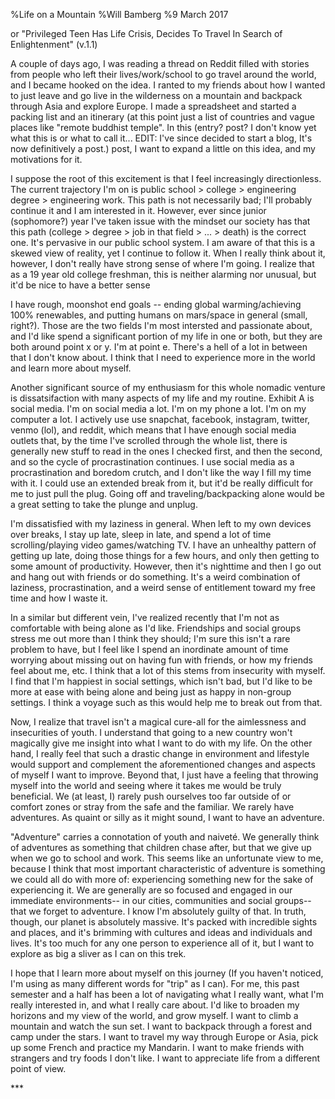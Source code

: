 %Life on a Mountain
%Will Bamberg
%9 March 2017

or "Privileged Teen Has Life Crisis, Decides To Travel In Search of Enlightenment"
(v.1.1)

A couple of days ago, I was reading a thread on Reddit filled with stories from people who left their lives/work/school to go travel around the world, and I became hooked on the idea. I  ranted to my friends about how I wanted to just leave and go live in the wilderness on a mountain and backpack through Asia and explore Europe. I made a spreadsheet and started a packing list and an itinerary (at this point just a list of countries and vague places like "remote buddhist temple". In this (entry? post? I don't know yet what this is or what to call it... EDIT: I've since decided to start a blog, It's now definitively a post.) post, I want to expand a little on this idea, and my motivations for it. 

I suppose the root of this excitement is that I feel increasingly directionless. The current trajectory I'm on is public school > college > engineering degree > engineering work. This path is not necessarily bad; I'll probably continue it and I am interested in it. However, ever since junior (sophomore?) year I've taken issue with the mindset our society has that this path (college > degree > job in that field > ... > death) is the correct one. It's pervasive in our public school system. I am aware of that this is a skewed view of reality, yet I continue to follow it. When I really think about it, however, I don't really have strong sense of where I'm going. I realize that as a 19 year old college freshman, this is neither alarming nor unusual, but it'd be nice to have a better sense

I have rough, moonshot end goals -- ending global warming/achieving 100% renewables, and putting humans on mars/space in general (small, right?). Those are the two fields I'm most intersted and passionate about, and I'd like spend a significant portion of my life in one or both, but they are both around point x or y. I'm at point e. There's a hell of a lot in between that I don't know about. I think that I need to experience more in the world and learn more about myself. 

Another significant source of my enthusiasm for this whole nomadic venture is dissatsifaction with many aspects of my life and my routine. Exhibit A is social media. I'm on social media a lot. I'm on my phone a lot. I'm on my computer a lot. I actively use use snapchat, facebook, instagram, twitter, venmo (lol), and reddit, which means that I have enough social media outlets that, by the time I've scrolled through the whole list, there is generally new stuff to read in the ones I checked first, and then the second, and so the cycle of procrastination continues. I use social media as a procrastination and boredom crutch, and I don't like the way I fill my time with it. I could use an extended break from it, but it'd be really difficult for me to just pull the plug. Going off and traveling/backpacking alone would be a great setting to take the plunge and unplug. 

I'm dissatisfied with my laziness in general. When left to my own devices over breaks, I stay up late, sleep in late, and spend a lot of time scrolling/playing video games/watching TV. I have an unhealthy pattern of getting up late, doing those things for a few hours, and only then getting to some amount of productivity. However, then it's nighttime and then I go out and hang out with friends or do something. It's a weird combination of laziness, procrastination, and a weird sense of entitlement toward my free time and how I waste it. 

In a similar but different vein, I've realized recently that I'm not as comfortable with being alone as I'd like. Friendships and social groups stress me out more than I think they should;  I'm sure this isn't a rare problem to have, but I feel like I spend an inordinate amount of time worrying about missing out on having fun with friends, or how my friends feel about me, etc. I think that a lot of this stems from insecurity with myself. I find that I'm happiest in social settings, which isn't bad, but I'd like to be more at ease with being alone and being just as happy in non-group settings. I think a voyage such as this would help me to break out from that. 

Now, I realize that travel isn't a magical cure-all for the aimlessness and insecurities of youth. I understand that going to a new country won't magically give me insight into what I want to do with my life. On the other hand, I really feel that such a drastic change in environment and lifestyle would support and complement the aforementioned changes and aspects of myself I want to improve. Beyond that, I just have a feeling that throwing myself into the world and seeing where it takes me would be truly beneficial. We (at least, I) rarely push ourselves too far outside of or comfort zones or stray from the safe and the familiar. We rarely have adventures. As quaint or silly as it might sound, I want to have an adventure. 

"Adventure" carries a connotation of youth and naiveté. We generally think of adventures as something that children chase after, but that we give up when we go to school and work. This seems like an unfortunate view to me, because I think that most important characteristic of adventure is something we could all do with more of: experiencing something new for the sake of experiencing it. We are generally are so focused and engaged in our immediate environments-- in our cities,  communities and social groups-- that we forget to adventure. I know I'm absolutely guilty of that. In truth, though, our planet is absolutely massive. It's packed with incredible sights and places, and it's brimming with cultures and ideas and individuals and lives. It's too much for any one person to experience all of it, but I want to explore as big a sliver as I can on this trek.  

I hope that I learn more about myself on this journey (If you haven't noticed, I'm using as many different words for "trip" as I can). For me, this past semester and a half has been a lot of navigating what I really want, what I'm really interested in, and what I really care about. I'd like to broaden my horizons and my view of the world, and grow myself. I want to climb a mountain and watch the sun set. I want to backpack through a forest and camp under the stars. I want to travel my way through Europe or Asia, pick up some French and practice my Mandarin. I want to make friends with strangers and try foods I don't like. I want to appreciate life from a different point of view. 

\*\*\*